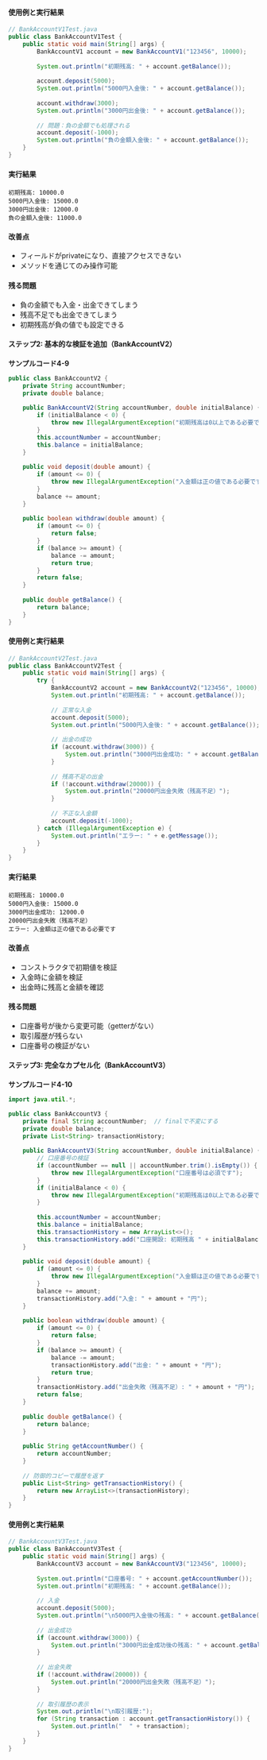 <!-- 
校正チャンク情報
================
元ファイル: chapter04-classes-and-instances.md
チャンク: 3/10
行範囲: 427 - 653
作成日時: 2025-08-03 02:32:41

校正時の注意事項:
- 文章の流れは前後のチャンクを考慮してください
- このヘッダーとフッターは校正対象外です
- 校正が完了したらステータスを「completed」に変更してください
================
-->


#### 使用例と実行結果

```java
// BankAccountV1Test.java
public class BankAccountV1Test {
    public static void main(String[] args) {
        BankAccountV1 account = new BankAccountV1("123456", 10000);
        
        System.out.println("初期残高: " + account.getBalance());
        
        account.deposit(5000);
        System.out.println("5000円入金後: " + account.getBalance());
        
        account.withdraw(3000);
        System.out.println("3000円出金後: " + account.getBalance());
        
        // 問題：負の金額でも処理される
        account.deposit(-1000);
        System.out.println("負の金額入金後: " + account.getBalance());
    }
}
```

#### 実行結果

```
初期残高: 10000.0
5000円入金後: 15000.0
3000円出金後: 12000.0
負の金額入金後: 11000.0
```

#### 改善点
- フィールドがprivateになり、直接アクセスできない
- メソッドを通じてのみ操作可能

#### 残る問題
- 負の金額でも入金・出金できてしまう
- 残高不足でも出金できてしまう
- 初期残高が負の値でも設定できる

#### ステップ2: 基本的な検証を追加（BankAccountV2）

<span class="listing-number">**サンプルコード4-9**</span>

```java
public class BankAccountV2 {
    private String accountNumber;
    private double balance;
    
    public BankAccountV2(String accountNumber, double initialBalance) {
        if (initialBalance < 0) {
            throw new IllegalArgumentException("初期残高は0以上である必要です");
        }
        this.accountNumber = accountNumber;
        this.balance = initialBalance;
    }
    
    public void deposit(double amount) {
        if (amount <= 0) {
            throw new IllegalArgumentException("入金額は正の値である必要です");
        }
        balance += amount;
    }
    
    public boolean withdraw(double amount) {
        if (amount <= 0) {
            return false;
        }
        if (balance >= amount) {
            balance -= amount;
            return true;
        }
        return false;
    }
    
    public double getBalance() {
        return balance;
    }
}
```

#### 使用例と実行結果

```java
// BankAccountV2Test.java
public class BankAccountV2Test {
    public static void main(String[] args) {
        try {
            BankAccountV2 account = new BankAccountV2("123456", 10000);
            System.out.println("初期残高: " + account.getBalance());
            
            // 正常な入金
            account.deposit(5000);
            System.out.println("5000円入金後: " + account.getBalance());
            
            // 出金の成功
            if (account.withdraw(3000)) {
                System.out.println("3000円出金成功: " + account.getBalance());
            }
            
            // 残高不足の出金
            if (!account.withdraw(20000)) {
                System.out.println("20000円出金失敗（残高不足）");
            }
            
            // 不正な入金額
            account.deposit(-1000);
        } catch (IllegalArgumentException e) {
            System.out.println("エラー: " + e.getMessage());
        }
    }
}
```

#### 実行結果

```
初期残高: 10000.0
5000円入金後: 15000.0
3000円出金成功: 12000.0
20000円出金失敗（残高不足）
エラー: 入金額は正の値である必要です
```

#### 改善点
- コンストラクタで初期値を検証
- 入金時に金額を検証
- 出金時に残高と金額を確認

#### 残る問題
- 口座番号が後から変更可能（getterがない）
- 取引履歴が残らない
- 口座番号の検証がない

#### ステップ3: 完全なカプセル化（BankAccountV3）

<span class="listing-number">**サンプルコード4-10**</span>

```java
import java.util.*;

public class BankAccountV3 {
    private final String accountNumber;  // finalで不変にする
    private double balance;
    private List<String> transactionHistory;
    
    public BankAccountV3(String accountNumber, double initialBalance) {
        // 口座番号の検証
        if (accountNumber == null || accountNumber.trim().isEmpty()) {
            throw new IllegalArgumentException("口座番号は必須です");
        }
        if (initialBalance < 0) {
            throw new IllegalArgumentException("初期残高は0以上である必要です");
        }
        
        this.accountNumber = accountNumber;
        this.balance = initialBalance;
        this.transactionHistory = new ArrayList<>();
        this.transactionHistory.add("口座開設: 初期残高 " + initialBalance + "円");
    }
    
    public void deposit(double amount) {
        if (amount <= 0) {
            throw new IllegalArgumentException("入金額は正の値である必要です");
        }
        balance += amount;
        transactionHistory.add("入金: " + amount + "円");
    }
    
    public boolean withdraw(double amount) {
        if (amount <= 0) {
            return false;
        }
        if (balance >= amount) {
            balance -= amount;
            transactionHistory.add("出金: " + amount + "円");
            return true;
        }
        transactionHistory.add("出金失敗（残高不足）: " + amount + "円");
        return false;
    }
    
    public double getBalance() {
        return balance;
    }
    
    public String getAccountNumber() {
        return accountNumber;
    }
    
    // 防御的コピーで履歴を返す
    public List<String> getTransactionHistory() {
        return new ArrayList<>(transactionHistory);
    }
}
```

#### 使用例と実行結果

```java
// BankAccountV3Test.java
public class BankAccountV3Test {
    public static void main(String[] args) {
        BankAccountV3 account = new BankAccountV3("123456", 10000);
        
        System.out.println("口座番号: " + account.getAccountNumber());
        System.out.println("初期残高: " + account.getBalance());
        
        // 入金
        account.deposit(5000);
        System.out.println("\n5000円入金後の残高: " + account.getBalance());
        
        // 出金成功
        if (account.withdraw(3000)) {
            System.out.println("3000円出金成功後の残高: " + account.getBalance());
        }
        
        // 出金失敗
        if (!account.withdraw(20000)) {
            System.out.println("20000円出金失敗（残高不足）");
        }
        
        // 取引履歴の表示
        System.out.println("\n取引履歴:");
        for (String transaction : account.getTransactionHistory()) {
            System.out.println("  " + transaction);
        }
    }
}
```


<!-- 
================
チャンク 3/10 の終了
校正ステータス: [ ] 未完了 / [ ] 完了
================
-->
